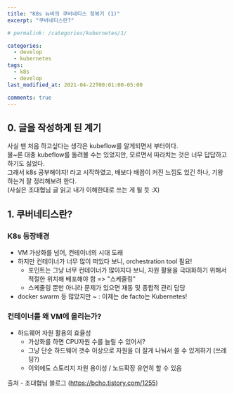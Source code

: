 ```yaml
---
title: "K8s 뉴비의 쿠버네티스 정복기 (1)"
excerpt: "쿠버네티스란?"

# permalink: /categories/kubernetes/1/

categories:
  - develop
  - kubernetes
tags:
  - k8s
  - develop
last_modified_at: 2021-04-22T00:01:00-05:00

comments: true
---
```


## 0. 글을 작성하게 된 계기

사실 맨 처음 하고싶다는 생각은 kubeflow를 알게되면서 부터이다.  
물~론 대충 kubeflow를 돌려볼 수는 있었지만, 모르면서 따라치는 것은 너무 답답하고 하기도 싫었다.  
그래서 k8s 공부해야지! 라고 시작하였고, 배보다 배꼽이 커진 느낌도 있긴 하나, 기왕 하는거 잘 정리해보려 한다.  
(사실은 조대협님 글 읽고 내가 이해한대로 쓰는 게 될 듯 :X)

## 1. 쿠버네티스란?

### K8s 등장배경

- VM 가상화를 넘어, 컨테이너의 시대 도래
- 하지만 컨테이너가 너무 많이 떠있다 보니, orchestration tool 필요!
  - 포인트는 그냥 너무 컨테이너가 많아지다 보니, 자원 활용을 극대화하기 위해서 적절한 위치해 배포해야 함 => "스케줄링"
  - 스케줄링 뿐만 아니라 문제가 있으면 재동 및 종합적 관리 담당
- docker swarm 등 많았지만 ~ : 이제는 de facto는 Kubernetes!

### 컨테이너를 왜 VM에 올리는가?

- 하드웨어 자원 활용의 효율성
  - 가상화를 하면 CPU자원 수를 늘릴 수 있어서?
  - 그냥 단순 하드웨어 갯수 이상으로 자원을 더 잘게 나눠서 쓸 수 있게하기 (쓰레딩?)
  - 이외에도 스토리지 자원 용이성 / 노드확장 유연히 할 수 있음

출처 - 조대협님 블로그 (https://bcho.tistory.com/1255)
